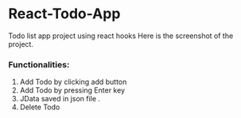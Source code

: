 # React-Todo-App
Todo list app project using react hooks
Here is the screenshot of the project.



<h3>Functionalities:</h3>
<ol>
  <li> Add Todo by clicking add button</li>
  <li> Add Todo by pressing Enter key</li>
  <li>JData saved in json file .</li>
  <li> Delete Todo</li>
 </ol>
 
